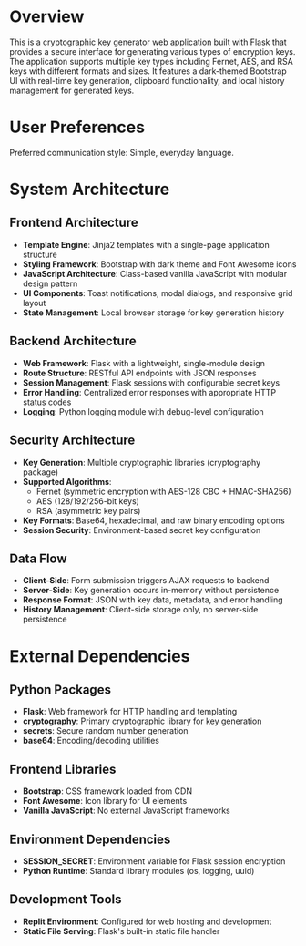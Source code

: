 # Overview

This is a cryptographic key generator web application built with Flask that provides a secure interface for generating various types of encryption keys. The application supports multiple key types including Fernet, AES, and RSA keys with different formats and sizes. It features a dark-themed Bootstrap UI with real-time key generation, clipboard functionality, and local history management for generated keys.

# User Preferences

Preferred communication style: Simple, everyday language.

# System Architecture

## Frontend Architecture
- **Template Engine**: Jinja2 templates with a single-page application structure
- **Styling Framework**: Bootstrap with dark theme and Font Awesome icons
- **JavaScript Architecture**: Class-based vanilla JavaScript with modular design pattern
- **UI Components**: Toast notifications, modal dialogs, and responsive grid layout
- **State Management**: Local browser storage for key generation history

## Backend Architecture
- **Web Framework**: Flask with a lightweight, single-module design
- **Route Structure**: RESTful API endpoints with JSON responses
- **Session Management**: Flask sessions with configurable secret keys
- **Error Handling**: Centralized error responses with appropriate HTTP status codes
- **Logging**: Python logging module with debug-level configuration

## Security Architecture
- **Key Generation**: Multiple cryptographic libraries (cryptography package)
- **Supported Algorithms**: 
  - Fernet (symmetric encryption with AES-128 CBC + HMAC-SHA256)
  - AES (128/192/256-bit keys)
  - RSA (asymmetric key pairs)
- **Key Formats**: Base64, hexadecimal, and raw binary encoding options
- **Session Security**: Environment-based secret key configuration

## Data Flow
- **Client-Side**: Form submission triggers AJAX requests to backend
- **Server-Side**: Key generation occurs in-memory without persistence
- **Response Format**: JSON with key data, metadata, and error handling
- **History Management**: Client-side storage only, no server-side persistence

# External Dependencies

## Python Packages
- **Flask**: Web framework for HTTP handling and templating
- **cryptography**: Primary cryptographic library for key generation
- **secrets**: Secure random number generation
- **base64**: Encoding/decoding utilities

## Frontend Libraries
- **Bootstrap**: CSS framework loaded from CDN
- **Font Awesome**: Icon library for UI elements
- **Vanilla JavaScript**: No external JavaScript frameworks

## Environment Dependencies
- **SESSION_SECRET**: Environment variable for Flask session encryption
- **Python Runtime**: Standard library modules (os, logging, uuid)

## Development Tools
- **Replit Environment**: Configured for web hosting and development
- **Static File Serving**: Flask's built-in static file handler